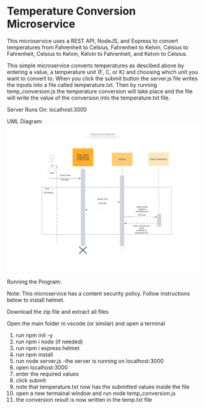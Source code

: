 # Temperature Conversion Microservice

This microservice uses a REST API, NodeJS, and Express to convert temperatures from Fahrenheit to Celsius, Fahrenheit to Kelvin, Celsius to Fahrenheit, Celsius to Kelvin, Kelvin to Fahrenheit, and Kelvin to Celsius.

This simple microservice converts temperatures as descibed above by entering a value, a temperature unit (F, C, or K) and choosing which unit you want to convert to.  When you click the submit button the server.js file writes the inputs into a file called temperature.txt. Then by running temp_conversion.js the temperature conversion will take place and the file will write the value of the conversion into the temperature.txt file.  

Server Runs On: localhost:3000

UML Diagram:
![image](/public/diagram.jpeg)

Running the Program:

Note: This microservice has a content security policy. Follow instructions below to install helmet.

Download the zip file and extract all files

Open the main folder in vscode (or similar) and open a terminal

1. run npm init -y
2. run npm i node (if needed)
3. run npm i express helmet
4. run npm install
5. run node server.js
-the server is running on localhost:3000
6. open localhost:3000
7. enter the required values
8. click submit
9. note that temperature.txt now has the submitted values inside the file
10. open a new termainal window and run node temp_conversion.js
11. the conversion result is now written in the temp.txt file



